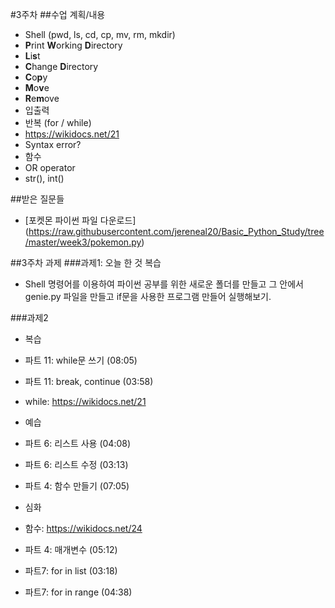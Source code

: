 #3주차
##수업 계획/내용
 - Shell (pwd, ls, cd, cp, mv, rm, mkdir)
  - **P**rint **W**orking **D**irectory
  - **L**i**s**t
  - **C**hange **D**irectory
  - **C**o**p**y
  - **M**o**v**e
  - **R**e**m**ove
 - 입출력
 - 반복 (for / while)
  - https://wikidocs.net/21
 - Syntax error?
 - 함수
 - OR operator
 - str(), int()
 
##받은 질문들
 - [포켓몬 파이썬 파일 다운로드] (https://raw.githubusercontent.com/jereneal20/Basic_Python_Study/tree/master/week3/pokemon.py)

##3주차 과제
###과제1: 오늘 한 것 복습

- Shell 명령어를 이용하여 파이썬 공부를 위한 새로운 폴더를 만들고 그 안에서 genie.py 파일을 만들고 if문을 사용한 프로그램 만들어 실행해보기.

###과제2

- 복습
 - 파트 11: while문 쓰기 (08:05)
 - 파트 11: break, continue (03:58)
 - while: https://wikidocs.net/21

- 예습
 - 파트 6: 리스트 사용 (04:08)
 - 파트 6: 리스트 수정 (03:13)
 - 파트 4: 함수 만들기 (07:05)

- 심화
 - 함수: https://wikidocs.net/24
 - 파트 4: 매개변수 (05:12)
 - 파트7: for in list (03:18)
 - 파트7: for in range (04:38)
